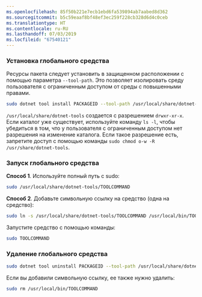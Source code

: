 ```yaml
---
ms.openlocfilehash: 85f50b221e7ecb1ebd6fa539894ab7aabed8d362
ms.sourcegitcommit: b5c59eaaf8bf48ef3ec259f228cb328d6d4c0ceb
ms.translationtype: HT
ms.contentlocale: ru-RU
ms.lasthandoff: 07/03/2019
ms.locfileid: "67540121"
---
```

### <a name="install-the-global-tool"></a>Установка глобального средства

Ресурсы пакета следует установить в защищенном расположении с помощью параметра `--tool-path`. Это позволяет изолировать среду пользователя с ограниченным доступом от среды с повышенными правами.

```bash
sudo dotnet tool install PACKAGEID --tool-path /usr/local/share/dotnet-tools
```

`/usr/local/share/dotnet-tools` создается с разрешением `drwxr-xr-x`. Если каталог уже существует, используйте команду `ls -l`, чтобы убедиться в том, что у пользователя с ограниченным доступом нет разрешения на изменение каталога. Если такое разрешение есть, запретите доступ с помощью команды `sudo chmod o-w -R /usr/share/dotnet-tools`.

### <a name="run-the-global-tool"></a>Запуск глобального средства

**Способ 1**. Используйте полный путь с sudo:

```bash
sudo /usr/local/share/dotnet-tools/TOOLCOMMAND
```

**Способ 2**. Добавьте символьную ссылку на средство (одна на средство):

```bash
sudo ln -s /usr/local/share/dotnet-tools/TOOLCOMMAND /usr/local/bin/TOOLCOMMAND
```

Запустите средство с помощью команды:

```bash
sudo TOOLCOMMAND
```

### <a name="uninstall-the-global-tool"></a>Удаление глобального средства

```bash
sudo dotnet tool uninstall PACKAGEID --tool-path /usr/local/share/dotnet-tools
```

Если вы добавили символьную ссылку, ее также нужно удалить:

```bash
sudo rm /usr/local/bin/TOOLCOMMAND
```
